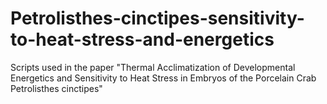 # Petrolisthes-cinctipes-sensitivity-to-heat-stress-and-energetics
Scripts used in the paper "Thermal Acclimatization of Developmental Energetics and Sensitivity to Heat Stress in Embryos of the Porcelain Crab Petrolisthes cinctipes"

